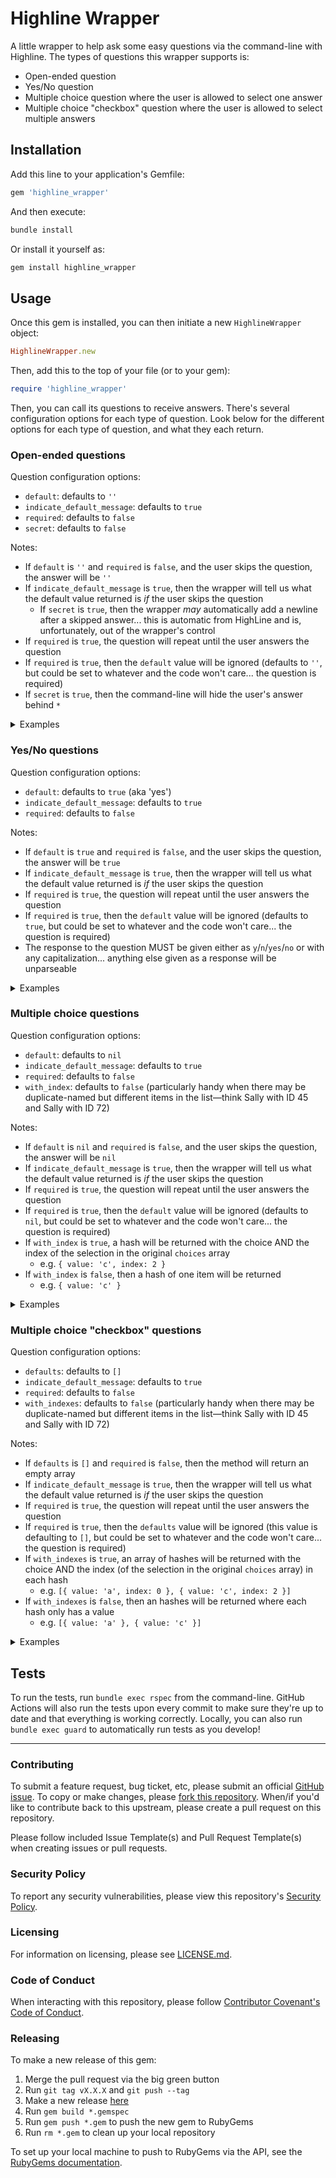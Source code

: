 # Highline Wrapper

A little wrapper to help ask some easy questions via the command-line with Highline. The types of questions this wrapper supports is:

* Open-ended question
* Yes/No question
* Multiple choice question where the user is allowed to select one answer
* Multiple choice "checkbox" question where the user is allowed to select multiple answers

## Installation

Add this line to your application's Gemfile:

```ruby
gem 'highline_wrapper'
```

And then execute:

```bash
bundle install
```

Or install it yourself as:

```bash
gem install highline_wrapper
```

## Usage

Once this gem is installed, you can then initiate a new `HighlineWrapper` object:

```ruby
HighlineWrapper.new
```

Then, add this to the top of your file (or to your gem):

```ruby
require 'highline_wrapper'
```

Then, you can call its questions to receive answers. There's several configuration options for each type of question. Look below for the different options for each type of question, and what they each return.

### Open-ended questions

Question configuration options:
* `default`: defaults to `''`
* `indicate_default_message`: defaults to `true`
* `required`: defaults to `false`
* `secret`: defaults to `false`

Notes:
* If `default` is `''` and `required` is `false`, and the user skips the question, the answer will be `''`
* If `indicate_default_message` is `true`, then the wrapper will tell us what the default value returned is _if_ the user skips the question
  * If `secret` is `true`, then the wrapper _may_ automatically add a newline after a skipped answer... this is automatic from HighLine and is, unfortunately, out of the wrapper's control
* If `required` is `true`, the question will repeat until the user answers the question
* If `required` is `true`, then the `default` value will be ignored (defaults to `''`, but could be set to whatever and the code won't care... the question is required)
* If `secret` is `true`, then the command-line will hide the user's answer behind `*`

<details><summary>Examples</summary>

```ruby
> HighlineWrapper.new.ask('What is your favorite number?')
What is your favorite number?
four
=> "four"

> HighlineWrapper.new.ask('What is your favorite number?', {required: true})
What is your favorite number?

--- This question is required ---

What is your favorite number?

--- This question is required ---

What is your favorite number?

--- This question is required ---

What is your favorite number?
2
=> "2"

> HighlineWrapper.new.ask('What is your favorite number?', {required: true, indicate_default_message: false})
What is your favorite number?

--- This question is required ---

What is your favorite number?

--- This question is required ---

What is your favorite number?
5
=> "5"

> HighlineWrapper.new.ask('What is your favorite number?', {indicate_default_message: false})
What is your favorite number?

=> ""

> HighlineWrapper.new.ask('What is your favorite color?')
What is your favorite color?

--- Default selected: EMPTY ---

=> ""

> HighlineWrapper.new.ask('What is your favorite color?', {default: 'orange'})
What is your favorite color?

--- Default selected: orange ---

=> "orange"

> HighlineWrapper.new.ask('Please type your private token:', {secret: true})
Please type your private token?
****************
=> "MY-PRIVATE-TOKEN"

> HighlineWrapper.new.ask('Please type your private token:', {secret: true, indicate_default_message: false})
Please type your private token:

=> ""

> HighlineWrapper.new.ask('Please type your private token:', {secret: true, required: true})
Please type your private token:

--- This question is required ---

Please type your private token:

--- This question is required ---

Please type your private token:
****************
=> "MY-PRIVATE-TOKEN"

> HighlineWrapper.new.ask('Please type your private token:', {secret: true})
Please type your private token:

--- Default selected: HIDDEN ---
=> ""
```

</details>

### Yes/No questions

Question configuration options:
* `default`: defaults to `true` (aka 'yes')
* `indicate_default_message`: defaults to `true`
* `required`: defaults to `false`

Notes:
* If `default` is `true` and `required` is `false`, and the user skips the question, the answer will be `true`
* If `indicate_default_message` is `true`, then the wrapper will tell us what the default value returned is _if_ the user skips the question
* If `required` is `true`, the question will repeat until the user answers the question
* If `required` is `true`, then the `default` value will be ignored (defaults to `true`, but could be set to whatever and the code won't care... the question is required)
* The response to the question MUST be given either as `y`/`n`/`yes`/`no` or with any capitalization... anything else given as a response will be unparseable

<details><summary>Examples</summary>

```ruby
> HighlineWrapper.new.ask_yes_no('Do you like Ruby?')
Do you like Ruby?

--- Default selected: YES ---

=> true

> HighlineWrapper.new.ask_yes_no('Do you like Ruby?', {indicate_default_message: false})
Do you like Ruby?
=> true

> HighlineWrapper.new.ask_yes_no('Do you like Ruby?')
Do you like Ruby?
no
=> false

> HighlineWrapper.new.ask_yes_no('Do you like Ruby?', {default: false})
Do you like Ruby?

--- Default selected: NO ---

=> false

> HighlineWrapper.new.ask_yes_no('Do you like Ruby?', {required: true})
Do you like Ruby?

--- This question is required ---

Do you like Ruby?

--- This question is required ---

Do you like Ruby?

--- This question is required ---

Do you like Ruby?
N
=> false

> HighlineWrapper.new.ask_yes_no('Do you like Ruby?')
Do you like Ruby?
uh-huh
--- This question is required ---

Do you like Ruby?
YES
=> true

> HighlineWrapper.new.ask_yes_no('Do you like Ruby?')
Do you like Ruby?
yep
--- This question is required ---

Do you like Ruby?
yes
=> true
```

</details>

### Multiple choice questions

Question configuration options:
* `default`: defaults to `nil`
* `indicate_default_message`: defaults to `true`
* `required`: defaults to `false`
* `with_index`: defaults to `false` (particularly handy when there may be duplicate-named but different items in the list—think Sally with ID 45 and Sally with ID 72)

Notes:
* If `default` is `nil` and `required` is `false`, and the user skips the question, the answer will be `nil`
* If `indicate_default_message` is `true`, then the wrapper will tell us what the default value returned is _if_ the user skips the question
* If `required` is `true`, the question will repeat until the user answers the question
* If `required` is `true`, then the `default` value will be ignored (defaults to `nil`, but could be set to whatever and the code won't care... the question is required)
* If `with_index` is `true`, a hash will be returned with the choice AND the index of the selection in the original `choices` array
  * e.g. `{ value: 'c', index: 2 }`
* If `with_index` is `false`, then a hash of one item will be returned
  * e.g. `{ value: 'c' }`

<details><summary>Examples</summary>

```ruby
> HighlineWrapper.new.ask_multiple_choice('What is your favorite number of these?', ['one', 'two', 'three'])
What is your favorite number of these?
1. one
2. two
3. three
2
=> {:value=>"two"}

> HighlineWrapper.new.ask_multiple_choice('What is your favorite number of these?', ['one', 'two', 'three'], {with_index: true})
What is your favorite number of these?
1. one
2. two
3. three
2
=> {:value=>"two", :index=>1}

> HighlineWrapper.new.ask_multiple_choice('What is your favorite number of these?', ['one', 'two', 'three'], {default: 'three', required: true, indicate_default_message: false})
What is your favorite number of these?
1. one
2. two
3. three

--- This question is required ---

What is your favorite number of these?
1. one
2. two
3. three

--- This question is required ---

What is your favorite number of these?
1. one
2. two
3. three
2
=> {:value=>"two"}

> HighlineWrapper.new.ask_multiple_choice('What is your favorite number of these?', ['one', 'two', 'three'], {with_index: true, default: 'one'})
What is your favorite number of these?
1. one
2. two
3. three

--- Default selected: 1. one ---

=> {:value=>"one", :index=>0}

> HighlineWrapper.new.ask_multiple_choice('What is your favorite number of these?', ['one', 'two', 'three'], {with_index: true, default: 'one', indicate_default_message: false})
What is your favorite number of these?
1. one
2. two
3. three
=> {:value=>"one", :index=>0}

> HighlineWrapper.new.ask_multiple_choice('What is your favorite number of these?', ['one', 'two', 'three'], {default: 'three', required: true})
What is your favorite number of these?
1. one
2. two
3. three

--- This question is required ---

What is your favorite number of these?
1. one
2. two
3. three

--- This question is required ---

What is your favorite number of these?
1. one
2. two
3. three
1
=> {:value=>"one"}

> HighlineWrapper.new.ask_multiple_choice('What is your favorite number of these?', ['one', 'two', 'three'], {default: nil})
What is your favorite number of these?
1. one
2. two
3. three

--- Default selected: EMPTY ---

=> nil

>  HighlineWrapper.new.ask_multiple_choice('What is your favorite number of these?', ['one', 'two', 'three'], {default: nil, with_index: true})
What is your favorite number of these?
1. one
2. two
3. three

--- Default selected: EMPTY ---

=> nil

> HighlineWrapper.new.ask_multiple_choice('What is your favorite number of these?', ['one', 'two', 'three'], {default: nil, with_index: true, indicate_default_message: false})
What is your favorite number of these?
1. one
2. two
3. three

=> nil
```

</details>

### Multiple choice "checkbox" questions

Question configuration options:
* `defaults`: defaults to `[]`
* `indicate_default_message`: defaults to `true`
* `required`: defaults to `false`
* `with_indexes`: defaults to `false` (particularly handy when there may be duplicate-named but different items in the list—think Sally with ID 45 and Sally with ID 72)

Notes:
* If `defaults` is `[]` and `required` is `false`, then the method will return an empty array
* If `indicate_default_message` is `true`, then the wrapper will tell us what the default value returned is _if_ the user skips the question
* If `required` is `true`, the question will repeat until the user answers the question
* If `required` is `true`, then the `defaults` value will be ignored (this value is defaulting to `[]`, but could be set to whatever and the code won't care... the question is required)
* If `with_indexes` is `true`, an array of hashes will be returned with the choice AND the index (of the selection in the original `choices` array) in each hash
  * e.g. `[{ value: 'a', index: 0 }, { value: 'c', index: 2 }]`
* If `with_indexes` is `false`, then an hashes will be returned where each hash only has a value
  * e.g. `[{ value: 'a' }, { value: 'c' }]`

<details><summary>Examples</summary>

```ruby
> HighlineWrapper.new.ask_checkbox("What are your favorite numbers of these?", ['one', 'two','three'])
What are your favorite numbers of these?
1. one
2. two
3. three
1, 3
=> [{:value=>"one"}, {:value=>"three"}]

> HighlineWrapper.new.ask_checkbox("What are your favorite numbers of these?", ['one', 'two','three'], {with_indexes: true})
What are your favorite numbers of these?
1. one
2. two
3. three
1, 3
=> [{:value=>"one", :index=>0}, {:value=>"three", :index=>2}]

> HighlineWrapper.new.ask_checkbox("What are your favorite numbers of these?", ['one', 'two','three'], {with_indexes: true, indicate_default_message: false})
What are your favorite numbers of these?
1. one
2. two
3. three

=> []

> HighlineWrapper.new.ask_checkbox("What are your favorite numbers of these?", ['one', 'two','three'], {with_indexes: true})
What are your favorite numbers of these?
1. one
2. two
3. three

--- Defaults selected: EMPTY ---

=> []

> HighlineWrapper.new.ask_checkbox("What are your favorite numbers of these?", ['one', 'two','three'], {defaults: ['two', 'three']})
What are your favorite numbers of these?
1. one
2. two
3. three

--- Defaults selected: 2. two, 3. three ---

=> [{:value=>"two"}, {:value=>"three"}]

> HighlineWrapper.new.ask_checkbox("What are your favorite numbers of these?", ['one', 'two','three'], {required: true, with_indexes: true})
What are your favorite numbers of these?
1. one
2. two
3. three

--- This question is required ---

What are your favorite numbers of these?
1. one
2. two
3. three

--- This question is required ---

What are your favorite numbers of these?
1. one
2. two
3. three
2
=> [{:value=>"two", :index=>1}]

> HighlineWrapper.new.ask_checkbox("What are your favorite numbers of these?", ['one', 'two','three'], {required: true, with_indexes: false})
What are your favorite numbers of these?
1. one
2. two
3. three

--- This question is required ---

What are your favorite numbers of these?
1. one
2. two
3. three
1
=> [{:value=>"one"}]

> HighlineWrapper.new.ask_checkbox("What are your favorite numbers of these?", ['one', 'two','three'], {defaults: ['two', 'three'], with_indexes: true, indicate_default_message: false})
What are your favorite numbers of these?
1. one
2. two
3. three

=> [{:value=>"two", :index=>1}, {:value=>"three", :index=>2}]
```

</details>

## Tests

To run the tests, run `bundle exec rspec` from the command-line. GitHub Actions will also run the tests upon every commit to make sure they're up to date and that everything is working correctly. Locally, you can also run `bundle exec guard` to automatically run tests as you develop!

---

### Contributing

To submit a feature request, bug ticket, etc, please submit an official [GitHub issue](https://github.com/emmahsax/highline_wrapper/issues/new). To copy or make changes, please [fork this repository](https://github.com/emmahsax/highline_wrapper/fork). When/if you'd like to contribute back to this upstream, please create a pull request on this repository.

Please follow included Issue Template(s) and Pull Request Template(s) when creating issues or pull requests.

### Security Policy

To report any security vulnerabilities, please view this repository's [Security Policy](https://github.com/emmahsax/highline_wrapper/security/policy).

### Licensing

For information on licensing, please see [LICENSE.md](https://github.com/emmahsax/highline_wrapper/blob/main/LICENSE.md).

### Code of Conduct

When interacting with this repository, please follow [Contributor Covenant's Code of Conduct](https://contributor-covenant.org).

### Releasing

To make a new release of this gem:

1. Merge the pull request via the big green button
2. Run `git tag vX.X.X` and `git push --tag`
3. Make a new release [here](https://github.com/emmahsax/highline_wrapper/releases/new)
4. Run `gem build *.gemspec`
5. Run `gem push *.gem` to push the new gem to RubyGems
6. Run `rm *.gem` to clean up your local repository

To set up your local machine to push to RubyGems via the API, see the [RubyGems documentation](https://guides.rubygems.org/publishing/#publishing-to-rubygemsorg).
